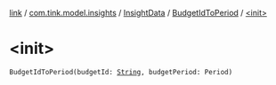 [link](../../../index.md) / [com.tink.model.insights](../../index.md) / [InsightData](../index.md) / [BudgetIdToPeriod](index.md) / [&lt;init&gt;](./-init-.md)

# &lt;init&gt;

`BudgetIdToPeriod(budgetId: `[`String`](https://kotlinlang.org/api/latest/jvm/stdlib/kotlin/-string/index.html)`, budgetPeriod: Period)`